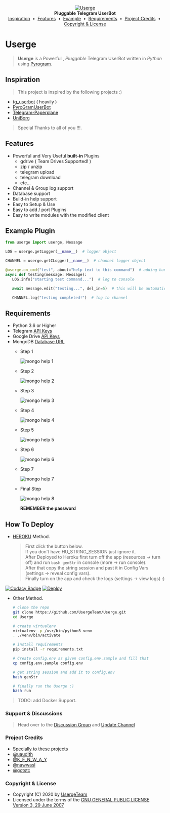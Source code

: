 <p align="center">
    <a href="https://github.com/UsergeTeam/Userge">
        <img src="resources/userge.png" alt="Userge">
    </a>
    <br>
    <b>Pluggable Telegram UserBot</b>
    <br>
    <a href="https://github.com/UsergeTeam/Userge#inspiration">Inspiration</a>
    &nbsp•&nbsp
    <a href="https://github.com/UsergeTeam/Userge#features">Features</a>
    &nbsp•&nbsp
    <a href="https://github.com/UsergeTeam/Userge#example-plugin">Example</a>
    &nbsp•&nbsp
    <a href="https://github.com/UsergeTeam/Userge#requirements">Requirements</a>
    &nbsp•&nbsp
    <a href="https://github.com/UsergeTeam/Userge#project-credits">Project Credits</a>
    &nbsp•&nbsp
    <a href="https://github.com/UsergeTeam/Userge#copyright--license">Copyright & License</a>
</p>

# Userge

> **Userge** is a Powerful , _Pluggable_ Telegram UserBot written in _Python_ using [Pyrogram](https://github.com/pyrogram/pyrogram).

## Inspiration

> This project is inspired by the following projects :)

* [tg_userbot](https://github.com/watzon/tg_userbot) ( heavily )
* [PyroGramUserBot](https://github.com/SpEcHiDe/PyroGramUserBot)
* [Telegram-Paperplane](https://github.com/RaphielGang/Telegram-Paperplane)
* [UniBorg](https://github.com/SpEcHiDe/UniBorg)

> Special Thanks to all of you !!!.

## Features

* Powerful and Very Useful **built-in** Plugins
  * gdrive ( Team Drives Supported! )
  * zip / unzip
  * telegram upload
  * telegram download
  * etc...
* Channel & Group log support
* Database support
* Build-in help support
* Easy to Setup & Use
* Easy to add / port Plugins
* Easy to write modules with the modified client

## Example Plugin

```python
from userge import userge, Message

LOG = userge.getLogger(__name__)  # logger object

CHANNEL = userge.getCLogger(__name__)  # channel logger object

@userge.on_cmd("test", about="help text to this command")  # adding handler and help text to .test command
async def testing(message: Message):
   LOG.info("starting test command...")  # log to console

   await message.edit("testing...", del_in=5)  # this will be automatically deleted after 5 sec

   CHANNEL.log("testing completed!")  # log to channel
```

## Requirements

* Python 3.6 or Higher
* Telegram [API Keys](https://my.telegram.org/apps)
* Google Drive [API Keys](https://console.developers.google.com/)
* MongoDB [Database URL](https://cloud.mongodb.com/)
  * Step 1

    ![mongo help 1](resources/mongo_help/1.jpg)

  * Step 2

    ![mongo help 2](resources/mongo_help/2.jpg)

  * Step 3

    ![mongo help 3](resources/mongo_help/3.jpg)

  * Step 4

    ![mongo help 4](resources/mongo_help/4.jpg)

  * Step 5

    ![mongo help 5](resources/mongo_help/5.jpg)

  * Step 6

    ![mongo help 6](resources/mongo_help/6.jpg)

  * Step 7

    ![mongo help 7](resources/mongo_help/7.jpg)

  * Final Step

    ![mongo help 8](resources/mongo_help/8.jpg)

    **REMEMBER the password**

## How To Deploy

* [HEROKU](https://www.heroku.com/) Method.

  > First click the button below.  
  > If you don't have HU_STRING_SESSION just ignore it.  
  > After Deployed to Heroku first turn off the app (resources -> turn off) and run `bash genStr` in console (more -> run console).  
  > After that copy the string session and past it in Config Vars (settings -> reveal config vars).  
  > Finally turn on the app and check the logs (settings -> view logs) :)

[![Codacy Badge](https://api.codacy.com/project/badge/Grade/dacadcbabdb74de3903ddae25dc95375)](https://app.codacy.com/gh/UsergeTeam/Userge?utm_source=github.com&utm_medium=referral&utm_content=UsergeTeam/Userge&utm_campaign=Badge_Grade_Dashboard)
  [![Deploy](https://www.herokucdn.com/deploy/button.svg)](https://heroku.com/deploy?template=https://github.com/UsergeTeam/Userge)

* Other Method.

  ```bash
  # clone the repo
  git clone https://github.com/UsergeTeam/Userge.git
  cd Userge

  # create virtualenv
  virtualenv -p /usr/bin/python3 venv
  . ./venv/bin/activate

  # install requirements
  pip install -r requirements.txt

  # Create config.env as given config.env.sample and fill that
  cp config.env.sample config.env

  # get string session and add it to config.env
  bash genStr

  # finally run the Userge ;)
  bash run
  ```

> TODO: add Docker Support.

### Support & Discussions

> Head over to the [Discussion Group](https://t.me/slbotsbugs) and [Update Channel](https://t.me/theUserge)

### Project Credits

* [Specially to these projects](https://github.com/UsergeTeam/Userge#inspiration)
* [@uaudIth](https://t.me/uaudIth)
* [@K_E_N_W_A_Y](https://t.me/K_E_N_W_A_Y)
* [@nawwasl](https://t.me/nawwasl)
* [@gotstc](https://t.me/gotstc)

### Copyright & License

* Copyright (C) 2020 by [UsergeTeam](https://github.com/UsergeTeam)
* Licensed under the terms of the [GNU GENERAL PUBLIC LICENSE Version 3, 29 June 2007](https://github.com/UsergeTeam/Userge/blob/master/LICENSE)
